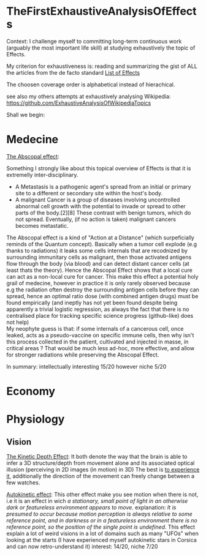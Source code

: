 # TheFirstExhaustiveAnalysisOfEffects

Context: I challenge myself to committing long-term continuous work (arguably the most important life skill) at studying exhaustively the topic of Effects.

My criterion for exhaustiveness is: reading and summarizing the gist of ALL the articles from the de facto standard [List of Effects](https://en.wikipedia.org/wiki/List_of_effects)

The choosen coverage order is alphabetical instead of hierachical.

see also my others attempts at exhaustively analysing Wikipedia: https://github.com/ExhaustiveAnalysisOfWikipediaTopics

Shall we begin:

# Medecine

[The Abscopal effect](https://en.wikipedia.org/wiki/Abscopal_effect):

Something I strongly like about this topical overview of Effects is that it is extremelly inter-disciplinary.
  * A Metastasis is a pathogenic agent's spread from an initial or primary site to a different or secondary site within the host's body.
  * A malignant Cancer is a group of diseases involving uncontrolled abnormal cell growth with the potential to invade or spread to other parts of the body.[2][8] These contrast with benign tumors, which do not spread.
 Eventually, (if no action is taken) malignant cancers becomes metastatic.
 
 The Abscopal effect is a kind of "Action at a Distance" (which surpeficially reminds of the Quantum concept). Basically when a tumor cell explode (e.g thanks to radiations) it leaks some cells internals that are recodnized by surrounding immunitary cells as malignant, then those activated antigens flow through the body (via blood) and can detect distant cancer cells (at least thats the theory). Hence the Abscopal Effect shows that a local cure can act as a non-local cure for cancer. This make this effect a potential holy grail of medecine, however in practice it is only rarely observed because e.g the radiation often destroy the surrounding antigen cells before they can spread, hence an optimal ratio dose (with combined antigen drugs) must be found empirically (and ineptly has not yet been found despite being apparently a trivial logistic regression, as always the fact that there is no centralised place for tracking specific science progress (github-like) does not help) <br />My neophyte guess is that: if some internals of a cancerous cell, once leaked, acts as a pseudo-vaccine on specific immune cells, then why isn't this process collected in the patient, cultivated and injected in masse, in critical areas ? That would be much less ad-hoc, more effective, and allow for stronger radiations while preserving the Abscopal Effect.

In summary: intellectually interesting 15/20 however niche 5/20

# Economy

# Physiology
## Vision

[The Kinetic Depth Effect](https://en.wikipedia.org/wiki/Kinetic_depth_effect):
It both denote the way that the brain is able to infer a 3D structure/depth from movement alone and its associated optical illusion (perceiving in 2D images (in motion) in 3D)
The best is [to experience it](https://en.wikipedia.org/wiki/Kinetic_depth_effect), additionally the direction of the movement can freely change between a few watches.

[Autokinetic effect](https://en.wikipedia.org/wiki/Autokinetic_effect):
This other effect make you see motion when there is not, i.e it is an effect in wich *a stationary, small point of light in an otherwise dark or featureless environment appears to move.*
explanation: *It is presumed to occur because motion perception is always relative to some reference point, and in darkness or in a featureless environment there is no reference point, so the position of the single point is undefined.*
This effect explain a lot of weird visions in a lot of domains such as many "UFOs" when looking at the starts (I have experienced myself autokinetic stars in Corsica and can now retro-understand it)
interest: 14/20, niche 7/20






